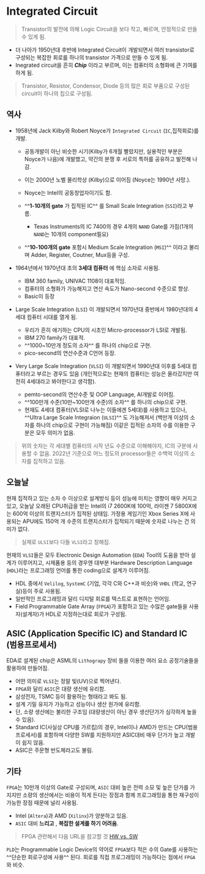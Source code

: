 # Integrated Circuit

> Transistor의 발전에 의해 Logic Circuit을 보다 작고, 빠르며, 안정적으로 만들 수 있게 됨.

* 더 나아가 1950년대 후반에 Integrated Circuit이 개발되면서 여러 transistor로 구성되는 복잡한 회로를 하나의 transistor 가격으로 만들 수 있게 됨.
* Inegrated circuit을 흔히 ***Chip*** 이라고 부르며, 이는 컴퓨터의 소형화에 큰 기여를 하게 됨.

> Transistor, Resistor, Condensor, Diode 등의 많은 회로 부품으로 구성된 circuit이 하나의 칩으로 구성됨.

## 역사

- 1958년에 Jack Kilby와 Robert Noyce가 `Integrated Circuit` (`IC`,집적회로)를 개발.

    * 공동개발이 아닌 비슷한 시기(Kilby가 6개월 빨랐지만, 실용적인 부분은 Noyce가 나음)에 개발했고, 약간의 분쟁 후 서로의 특허를 공유하고 발전해 나감.
    * 이는 2000년 노벨 물리학상 (Kilby)으로 이어짐 (Noyce는 1990년 사망.).
    * Noyce는 Intel의 공동창업자이기도 함.
    * ^^**1-10개의 gate** 가 집적된 IC^^ 를 Small Scale Integration (`SSI`)라고 부름.
        * Texas Instruments의 IC 7400의 경우 4개의 `NAND` Gate를 가짐(1개의 `NAND`는 10개의 component필요)

    * ^^**10-100개의 gate** 포함시 Medium Scale Integration (`MSI`)^^ 이라고 불리며 Adder, Register, Coutner, Mux등을 구성.

- 1964년에서 1970년대 초의 **3세대 컴퓨터** 에 핵심 소자로 사용됨.

    * IBM 360 family, UNIVAC 1108이 대표적임.
    * 컴퓨터의 소형화가 가능해지고 연산 속도가 Nano-second 수준으로 향상.
    * Basic이 등장

- Large Scale Integration (`LSI`) 이 개발되면서 1970년대 중반에서 1980년대의 4세대 컴퓨터 시대를 열게 됨.

    * 우리가 흔히 애기하는 CPU의 시초인 Micro-processor가 LSI로 개발됨.
    * IBM 270 family가 대표적.
    * ^^1000~10만개 정도의 소자^^ 를 하나의 chip으로 구현.
    * pico-second의 연산수준과 C언어 등장.

- Very Large Scale Integration (`VLSI`) 이 개발되면서 1990년대 이후를 5세대 컴퓨터라고 부르는 경우도 있음 (개인적으로는 현재의 컴퓨터는 성능은 올라갔지만 여전히 4세대라고 봐야한다고 생각함).

    * pemto-second의 연산수준 및 OOP Language, AI개발로 이어짐.
    * ^^100만개 수준(10만~100만개 수준)의 소자^^ 를 하나의 chip으로 구현.
    * 현재도 4세대 컴퓨터(VLSI로 나누는 이들에겐 5세대)를 사용하고 있으나, ^^Ultra Large Scale Integraion (`ULSI`)^^ 도 가능해져서 (백만개 이상의 소자를 하나의 chip으로 구현이 가능해짐) 이같은 집적된 소자의 수를 이용한 구분은 모두 의미가 없음.
  
> 위의 숫자는 각 세대별 컴퓨터의 시작 년도 수준으로 이해해야지, IC의 구분에 사용할 수 없음. 2022년 기준으로 어느 정도의 processor들은 수백억 이상의 소자를 집적하고 있음.

## 오늘날

현재 집적하고 있는 소자 수 이상으로 설계방식 등이 성능에 미치는 영향이 매우 커지고 있고, 오늘날 오래된 CPU취급을 받는 Intel의 i7 2600K에 100억, 라이젠 7 5800X에는 600억 이상의 트랜지스터가 집적된 상태임. 가정용 게임기인 Xbox Series X에 사용되는 APU에도 150억 개 수준의 트랜지스터가 집적되기 때문에 숫자로 나누는 건 의미가 없다. 

> 실제로 `ULSI`보다 다들 `VLSI`라고 칭해짐.

현재의 `VLSI`들은 모두 Electronic Design Automation (`EDA`) Tool의 도움을 받아 설계가 이루어지고, 시제품용 등의 경우엔 대부분 Hardware Description Language (`HDL`)라는 프로그래밍 언어를 통한 coding으로 설계가 이루어짐. 

* HDL 중에서 `Velilog`, `SystemC` (기업, 각각 C와 C++과 비슷)와 `VHDL` (학교, 연구실)등이 주로 사용됨.
* 일반적인 프로그래밍과 달리 디지털 회로를 텍스트로 표현하는 언어임.
* Field Programmable Gate Array (`FPGA`)가 포함하고 있는 수많은 gate들을 사용자(설계자)가 HDL로 지정하는대로 회로가 구성됨.

## ASIC (Application Specific IC) and Standard IC (범용프로세서)

EDA로 설계된 chip은 ASML의 `Lithograpy` 장비 들을 이용한 여러 요소 공정기술들을 활용하여 만들어짐. 

* 어떤 의미로 `VLSI`는 정말 빛(UV)으로 찍어낸다.
* `FPGA`와 달리 `ASIC`은 대량 생산에 유리함.
* 삼성전자, TSMC 등이 활용하는 형태라고 봐도 됨.
* 설계 기밀 유지가 가능하고 성능이나 생산 원가에 유리함.
* 단, 소량 생산에는 불리한 구조임 (대량생산이 아닌 경우 생산단가가 심각하게 높을 수 있음).
* Standard IC(사실상 CPU를 가르킴)의 경우, Intel이나 AMD가 만드는 CPU(범용프로세서)를 포함하며 다양한 SW를 지원하지만 ASIC대비 매우 단가가 높고 개발이 쉽지 않음.
* ASIC은 주문형 반도체라고도 불림.

## 기타

`FPGA`는 10만개 이상의 Gate로 구성되며, `ASIC` 대비 높은 전력 소모 및 높은 단가를 가지지만 소량의 생산에서는 비용이 적게 든다는 장점과 함께 프로그래밍을 통한 재구성이 가능한 장점 때문에 널리 사용됨. 

* Intel (`Altera`)과 AMD (`Xilinx`)가 양분하고 있음.
* `ASIC` 대비 **느리고** , **복잡한 설계를 하기 어려움**.

> FPGA 관련해서 다음 URL을 참고할 것 [HW vs. SW](../ch03_seq/ce03_05_hw_and_sw.md)

`PLD`는 Programmable Logic Device의 약어로 `FPGA`보다 적은 수의 Gate를 사용하는 ^^단순한 회로구성에 사용^^ 된다. 회로를 직접 프로그래밍이 가능하다는 점에서 `FPGA`와 비슷.

